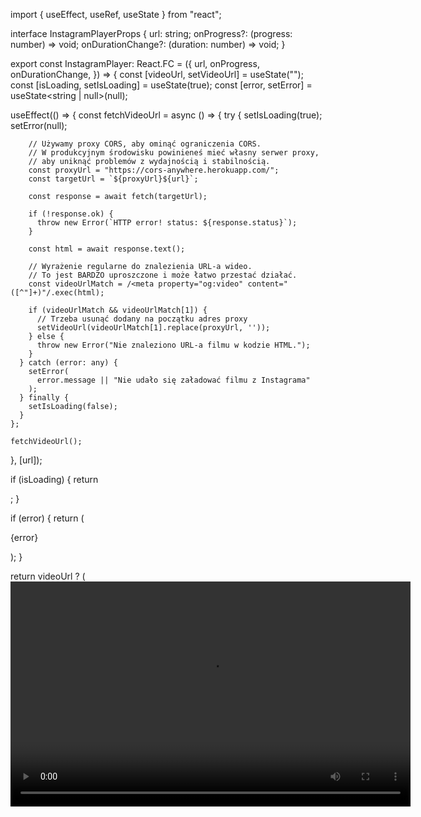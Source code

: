 import { useEffect, useRef, useState } from "react";

interface InstagramPlayerProps {
url: string;
onProgress?: (progress: number) => void;
onDurationChange?: (duration: number) => void;
}

export const InstagramPlayer: React.FC<InstagramPlayerProps> = ({
url,
onProgress,
onDurationChange,
}) => {
const [videoUrl, setVideoUrl] = useState<string>("");
const [isLoading, setIsLoading] = useState(true);
const [error, setError] = useState<string | null>(null);

useEffect(() => {
const fetchVideoUrl = async () => {
try {
setIsLoading(true);
setError(null);

        // Używamy proxy CORS, aby ominąć ograniczenia CORS.
        // W produkcyjnym środowisku powinieneś mieć własny serwer proxy,
        // aby uniknąć problemów z wydajnością i stabilnością.
        const proxyUrl = "https://cors-anywhere.herokuapp.com/";
        const targetUrl = `${proxyUrl}${url}`;

        const response = await fetch(targetUrl);

        if (!response.ok) {
          throw new Error(`HTTP error! status: ${response.status}`);
        }

        const html = await response.text();

        // Wyrażenie regularne do znalezienia URL-a wideo.
        // To jest BARDZO uproszczone i może łatwo przestać działać.
        const videoUrlMatch = /<meta property="og:video" content="([^"]+)"/.exec(html);

        if (videoUrlMatch && videoUrlMatch[1]) {
          // Trzeba usunąć dodany na początku adres proxy
          setVideoUrl(videoUrlMatch[1].replace(proxyUrl, ''));
        } else {
          throw new Error("Nie znaleziono URL-a filmu w kodzie HTML.");
        }
      } catch (error: any) {
        setError(
          error.message || "Nie udało się załadować filmu z Instagrama"
        );
      } finally {
        setIsLoading(false);
      }
    };

    fetchVideoUrl();

}, [url]);

if (isLoading) {
return <div className="w-full aspect-video bg-gray-100 animate-pulse" />;
}

if (error) {
return (
<div className="w-full aspect-video bg-red-50 flex items-center justify-center">
<p className="text-red-500">{error}</p>
</div>
);
}

return videoUrl ? (
<video width="640" height="360" controls src={videoUrl} className="w-full aspect-video" />
) : null;
};
